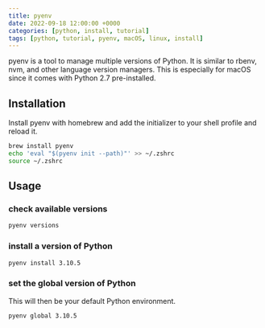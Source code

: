 ```yaml
---
title: pyenv
date: 2022-09-18 12:00:00 +0000
categories: [python, install, tutorial]
tags: [python, tutorial, pyenv, macOS, linux, install]
---
```


pyenv is a tool to manage multiple versions of Python. It is similar to rbenv, nvm, and other language version managers.
This is especially for macOS since it comes with Python 2.7 pre-installed.

## Installation

Install pyenv with homebrew and add the initializer to your shell profile and reload it.

```bash
brew install pyenv
echo 'eval "$(pyenv init --path)"' >> ~/.zshrc
source ~/.zshrc
```

## Usage

### check available versions

```bash
pyenv versions
```

### install a version of Python

```bash
pyenv install 3.10.5
```

### set the global version of Python

This will then be your default Python environment.

```bash
pyenv global 3.10.5
```

